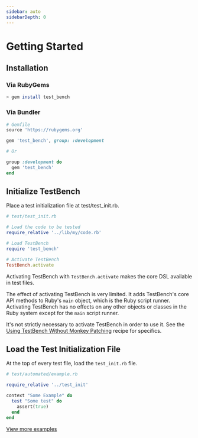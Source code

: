 ```yaml
---
sidebar: auto
sidebarDepth: 0
---
```


# Getting Started

## Installation

### Via RubyGems

``` bash
> gem install test_bench
```

### Via Bundler

``` ruby
# Gemfile
source 'https://rubygems.org'

gem 'test_bench', group: :development

# Or

group :development do
  gem 'test_bench'
end
```

## Initialize TestBench

Place a test initialization file at test/test_init.rb.

``` ruby
# test/test_init.rb

# Load the code to be tested
require_relative '../lib/my/code.rb'

# Load TestBench
require 'test_bench'

# Activate TestBench
TestBench.activate
```

Activating TestBench with `TestBench.activate` makes the core DSL available in test files.

The effect of activating TestBench is very limited. It adds TestBench's core API methods to Ruby's `main` object, which is the Ruby script runner. Activating TestBench has no effects on any other objects or classes in the Ruby system except for the `main` script runner.

It's not strictly necessary to activate TestBench in order to use it. See the [Using TestBench Without Monkey Patching](/user-guide/recipes.md#use-testbench-without-monkey-patching) recipe for specifics.

## Load the Test Initialization File

At the top of every test file, load the `test_init.rb` file.

``` ruby
# test/automated/example.rb

require_relative '../test_init'

context "Some Example" do
  test "Some test" do
    assert(true)
  end
end
```

[View more examples](/examples/)
